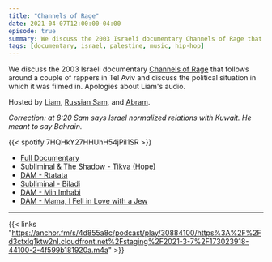```yaml
---
title: "Channels of Rage"
date: 2021-04-07T12:00:00-04:00
episode: true
summary: We discuss the 2003 Israeli documentary Channels of Rage that follows around a couple of rappers in Tel Aviv and discuss the political situation in which it was filmed in.
tags: [documentary, israel, palestine, music, hip-hop]
---
```


We discuss the 2003 Israeli documentary [Channels of Rage](https://letterboxd.com/film/channels-of-rage/) that follows around a couple of rappers in Tel Aviv and discuss the political situation in which it was filmed in. Apologies about Liam's audio.

Hosted by [Liam](https://twitter.com/LegoRacers2), [Russian Sam](https://twitter.com/OverproducedPMC), and [Abram](https://twitter.com/abnormcore).

*Correction: at 8:20 Sam says Israel normalized relations with Kuwait. He meant to say Bahrain.*

{{< spotify 7HQHkY27HHUhH54jPil1SR >}}

* [Full Documentary](https://www.youtube.com/watch?v=wWDnUeF9xk4)
* [Subliminal & The Shadow - Tikva (Hope)](https://www.youtube.com/watch?v=hybBJ0InVSA)
* [DAM - Rtatata](https://www.youtube.com/watch?v=T8sPk4E5Dug) 
* [Subliminal - Biladi](https://www.youtube.com/watch?v=26CeXRrfNdU) 
* [DAM - Min Imhabi](https://www.youtube.com/watch?v=fR1jCY-i5fc)
* [DAM - Mama, I Fell in Love with a Jew](https://www.youtube.com/watch?v=7zxX_yWM2us)

--- 

{{< links "https://anchor.fm/s/4d855a8c/podcast/play/30884100/https%3A%2F%2Fd3ctxlq1ktw2nl.cloudfront.net%2Fstaging%2F2021-3-7%2F173023918-44100-2-4f599b181920a.m4a" >}}



